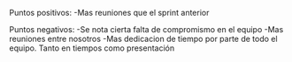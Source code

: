 Puntos positivos:
-Mas reuniones que el sprint anterior

Puntos negativos:
-Se nota cierta falta de compromismo en el equipo
-Mas reuniones entre nosotros
-Mas dedicacion de tiempo por parte de todo el equipo. Tanto en tiempos como presentación